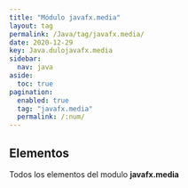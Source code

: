 ```yaml
---
title: "Módulo javafx.media"
layout: tag
permalink: /Java/tag/javafx.media/
date: 2020-12-29
key: Java.dulojavafx.media
sidebar: 
  nav: java
aside: 
  toc: true
pagination: 
  enabled: true
  tag: "javafx.media"
  permalink: /:num/
---
```


<h2>Elementos</h2>
Todos los elementos del modulo <strong>javafx.media</strong>
